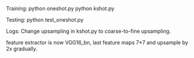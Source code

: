 Training:
python oneshot.py
python kshot.py

Testing:
python test_oneshot.py

Logs:
Change upsampling in kshot.py to coarse-to-fine upsampling.

feature extractor is now VGG16_bn, last feature maps 7*7 and upsample by 2x gradually.
